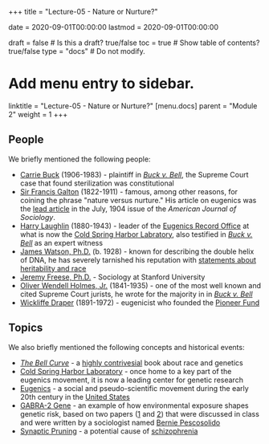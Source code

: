 +++
title = "Lecture-05 - Nature or Nurture?"

date = 2020-09-01T00:00:00
lastmod = 2020-09-01T00:00:00

draft = false  # Is this a draft? true/false
toc = true  # Show table of contents? true/false
type = "docs"  # Do not modify.

# Add menu entry to sidebar.
linktitle = "Lecture-05 - Nature or Nurture?"
[menu.docs]
  parent = "Module 2"
  weight = 1
+++

## People
We briefly mentioned the following people:

* [Carrie Buck](https://en.wikipedia.org/wiki/Carrie_Buck) (1906-1983) - plaintiff in [*Buck v. Bell*](https://en.wikipedia.org/wiki/Buck_v._Bell), the Supreme Court case that found sterilization was constitutional
* [Sir Francis Galton](https://en.wikipedia.org/wiki/Francis_Galton) (1822-1911) - famous, among other reasons, for coining the phrase "nature versus nurture." His article on eugenics was the [lead article](https://ezp.slu.edu/login?qurl=https://www.jstor.org/stable/2762125) in the July, 1904 issue of the *American Journal of Sociology*.
* [Harry Laughlin](https://en.wikipedia.org/wiki/Harry_H._Laughlin) (1880-1943) - leader of the [Eugenics Record Office](https://en.wikipedia.org/wiki/Eugenics_Record_Office) at what is now the [Cold Spring Harbor Labratory](https://en.wikipedia.org/wiki/Cold_Spring_Harbor_Laboratory), also testified in [*Buck v. Bell*](https://en.wikipedia.org/wiki/Buck_v._Bell) as an expert witness
* [James Watson, Ph.D.](https://en.wikipedia.org/wiki/James_Watson) (b. 1928) - known for describing the double helix of DNA, he has severely tarnished his reputation with [statements about heritability and race](https://www.nytimes.com/2019/01/01/science/watson-dna-genetics-race.html)
* [Jeremy Freese, Ph.D.](https://sociology.stanford.edu/people/jeremy-freese) - Sociology at Stanford University
* [Oliver Wendell Holmes, Jr.](https://en.wikipedia.org/wiki/Oliver_Wendell_Holmes_Jr.) (1841-1935) - one of the most well known and cited Supreme Court jurists, he wrote for the majority in in [*Buck v. Bell*](https://en.wikipedia.org/wiki/Buck_v._Bell)
* [Wickliffe Draper](https://en.wikipedia.org/wiki/Wickliffe_Draper) (1891-1972) - eugenicist who founded the [Pioneer Fund](https://en.wikipedia.org/wiki/Pioneer_Fund)


## Topics
We also briefly mentioned the following concepts and historical events:

* [*The Bell Curve*](https://en.wikipedia.org/wiki/The_Bell_Curve) - a [highly contrivesial](https://blogs.scientificamerican.com/voices/the-real-problem-with-charles-murray-and-the-bell-curve/) book about race and genetics
* [Cold Spring Harbor Laboratory](https://en.wikipedia.org/wiki/Cold_Spring_Harbor_Laboratory) - once home to a key part of the eugenics movement, it is now a leading center for genetic research
* [Eugenics](https://en.wikipedia.org/wiki/Eugenics) - a social and pseudo-scientific movement during the early 20th century in the [United States](https://www.nature.com/scitable/forums/genetics-generation/america-s-hidden-history-the-eugenics-movement-123919444/)
* [GABRA-2 Gene](https://en.wikipedia.org/wiki/GABRA2) - an example of how environmental exposure shapes genetic risk, based on two papers ([1](https://www.journals.uchicago.edu/doi/abs/10.1086/592209) and [2](https://link.springer.com/article/10.1007/s10519-013-9607-9)) that were discussed in class and were written by a sociologist named [Bernie Pescosolido](https://sociology.indiana.edu/about/faculty/pescosolido-bernice.html)
* [Synaptic Pruning](https://www.broadinstitute.org/news/7823) - a potential cause of [schizophrenia](https://www.nimh.nih.gov/health/topics/schizophrenia/index.shtml)